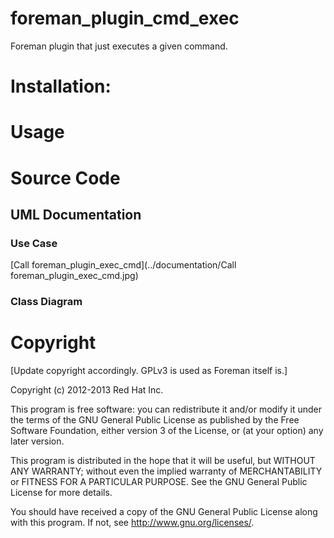 # foreman_plugin_cmd_exec

Foreman plugin that just executes a given command.


# Installation:


# Usage

# Source Code

## UML Documentation

### Use Case

[Call foreman_plugin_exec_cmd](../documentation/Call foreman_plugin_exec_cmd.jpg)

### Class Diagram

# Copyright

[Update copyright accordingly.  GPLv3 is used as Foreman itself is.]

Copyright (c) 2012-2013 Red Hat Inc.

This program is free software: you can redistribute it and/or modify
it under the terms of the GNU General Public License as published by
the Free Software Foundation, either version 3 of the License, or
(at your option) any later version.

This program is distributed in the hope that it will be useful,
but WITHOUT ANY WARRANTY; without even the implied warranty of
MERCHANTABILITY or FITNESS FOR A PARTICULAR PURPOSE.  See the
GNU General Public License for more details.

You should have received a copy of the GNU General Public License
along with this program.  If not, see <http://www.gnu.org/licenses/>.
